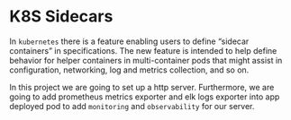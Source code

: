 # K8S Sidecars

In ```kubernetes``` there is a feature enabling users to define “sidecar containers” in specifications.
The new feature is intended to help define behavior for helper containers in multi-container pods that might assist in
configuration, networking, log and metrics collection, and so on.

In this project we are going to set up a http server. Furthermore, we are going to add
prometheus metrics exporter and elk logs exporter into app deployed pod to add ```monitoring``` and ```observability```
for our server.

